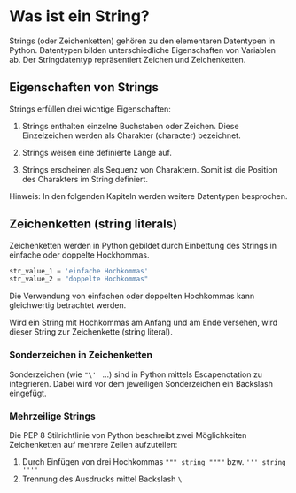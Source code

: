 # Was ist ein String?

Strings (oder Zeichenketten) gehören zu den elementaren Datentypen in Python.
Datentypen bilden unterschiedliche Eigenschaften von Variablen ab. 
Der Stringdatentyp repräsentiert Zeichen und Zeichenketten.

## Eigenschaften von Strings
Strings erfüllen drei wichtige Eigenschaften:

1. Strings enthalten einzelne Buchstaben oder Zeichen. Diese Einzelzeichen werden als
   Charakter (character) bezeichnet.

2. Strings weisen eine definierte Länge auf. 
  
3. Strings erscheinen als Sequenz von Charaktern. Somit ist die Position des Charakters
   im String definiert.
   
Hinweis: In den folgenden Kapiteln werden weitere Datentypen besprochen.

## Zeichenketten (string literals)
Zeichenketten werden in Python gebildet durch Einbettung des Strings in
einfache oder doppelte Hockhommas.
```python
str_value_1 = 'einfache Hochkommas'
str_value_2 = "doppelte Hochkommas"
```
Die Verwendung von einfachen oder doppelten Hochkommas kann gleichwertig
betrachtet werden.

Wird ein String mit Hochkommas am Anfang und am Ende versehen, wird dieser
String zur Zeichenkette (string literal).

### Sonderzeichen in Zeichenketten
Sonderzeichen (wie `"\' ` ...) sind in Python mittels Escapenotation 
zu integrieren. Dabei wird vor dem jeweiligen Sonderzeichen ein Backslash
eingefügt.

### Mehrzeilige Strings
Die PEP 8 Stilrichtlinie von Python beschreibt zwei Möglichkeiten Zeichenketten
auf mehrere Zeilen aufzuteilen:

1. Durch Einfügen von drei Hochkommas `""" string """"` bzw. `''' string ''''`
2. Trennung des Ausdrucks mittel Backslash `\`